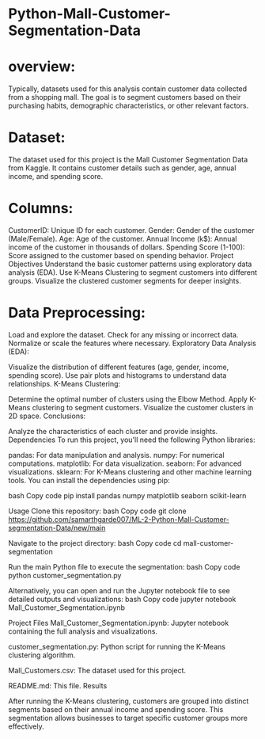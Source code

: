 # Python-Mall-Customer-Segmentation-Data
# overview:
Typically, datasets used for this analysis contain customer data collected from a shopping mall. The goal is to segment customers based on their purchasing habits, demographic characteristics, or other relevant factors.
# Dataset:
The dataset used for this project is the Mall Customer Segmentation Data from Kaggle. It contains customer details such as gender, age, annual income, and spending score.
# Columns:
CustomerID: Unique ID for each customer. Gender: Gender of the customer (Male/Female). Age: Age of the customer. Annual Income (k$): Annual income of the customer in thousands of dollars. Spending Score (1-100): Score assigned to the customer based on spending behavior. Project Objectives Understand the basic customer patterns using exploratory data analysis (EDA). Use K-Means Clustering to segment customers into different groups. Visualize the clustered customer segments for deeper insights.
# Data Preprocessing:
Load and explore the dataset. Check for any missing or incorrect data. Normalize or scale the features where necessary. Exploratory Data Analysis (EDA):

Visualize the distribution of different features (age, gender, income, spending score). Use pair plots and histograms to understand data relationships. K-Means Clustering:

Determine the optimal number of clusters using the Elbow Method. Apply K-Means clustering to segment customers. Visualize the customer clusters in 2D space. Conclusions:

Analyze the characteristics of each cluster and provide insights. Dependencies To run this project, you'll need the following Python libraries:

pandas: For data manipulation and analysis. numpy: For numerical computations. matplotlib: For data visualization. seaborn: For advanced visualizations. sklearn: For K-Means clustering and other machine learning tools. You can install the dependencies using pip:

bash Copy code pip install pandas numpy matplotlib seaborn scikit-learn

Usage Clone this repository: bash Copy code git clone https://github.com/samarthgarde007/ML-2-Python-Mall-Customer-segmentation-Data/new/main

Navigate to the project directory: bash Copy code cd mall-customer-segmentation

Run the main Python file to execute the segmentation: bash Copy code python customer_segmentation.py

Alternatively, you can open and run the Jupyter notebook file to see detailed outputs and visualizations: bash Copy code jupyter notebook Mall_Customer_Segmentation.ipynb

Project Files Mall_Customer_Segmentation.ipynb: Jupyter notebook containing the full analysis and visualizations.

customer_segmentation.py: Python script for running the K-Means clustering algorithm.

Mall_Customers.csv: The dataset used for this project.

README.md: This file. Results

After running the K-Means clustering, customers are grouped into distinct segments based on their annual income and spending score. This segmentation allows businesses to target specific customer groups more effectively.
